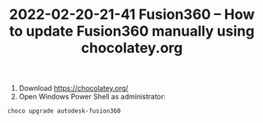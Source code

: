 ﻿---
title: "2022-02-20-21-41 Fusion360 – How to update Fusion360 manually using chocolatey.org"
metaTitle: "How to update my Fusion360 version using chocolatey.org"
metaDescription: "How to update yout Fusion360 using chocolatey.org"
---

1. Download https://chocolatey.org/
2. Open Windows Power Shell as administrator:
```bash
choco upgrade autodesk-fusion360
```
